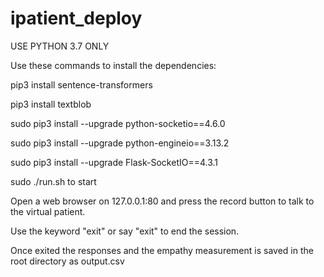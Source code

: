 # ipatient_deploy

USE PYTHON 3.7 ONLY

Use these commands to install the dependencies:

  pip3 install sentence-transformers 
  
  pip3 install textblob 
  
  sudo pip3 install --upgrade python-socketio==4.6.0 
  
  sudo pip3 install --upgrade python-engineio==3.13.2 
  
  sudo pip3 install --upgrade Flask-SocketIO==4.3.1 
  

sudo ./run.sh to start

Open a web browser on 127.0.0.1:80 and press the record button to talk to the virtual patient.

Use the keyword "exit" or say "exit" to end the session.

Once exited the responses and the empathy measurement is saved in the root directory as output.csv

